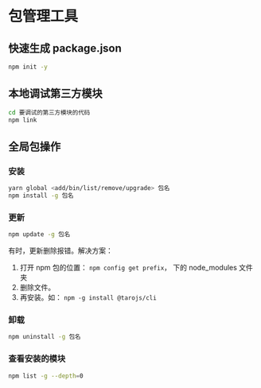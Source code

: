 # 包管理工具

## 快速生成 package.json

```bash
npm init -y
```

## 本地调试第三方模块

```bash
cd 要调试的第三方模块的代码
npm link
```

## 全局包操作

### 安装

```bash
yarn global <add/bin/list/remove/upgrade> 包名
npm install -g 包名
```

### 更新

```bash
npm update -g 包名
```

有时，更新删除报错。解决方案： 

1. 打开 npm 包的位置： `npm config get prefix`， 下的 node_modules 文件夹
2. 删除文件。
3. 再安装。如： `npm -g install @tarojs/cli`

### 卸载

```bash
npm uninstall -g 包名
```

### 查看安装的模块

```bash
npm list -g --depth=0
```